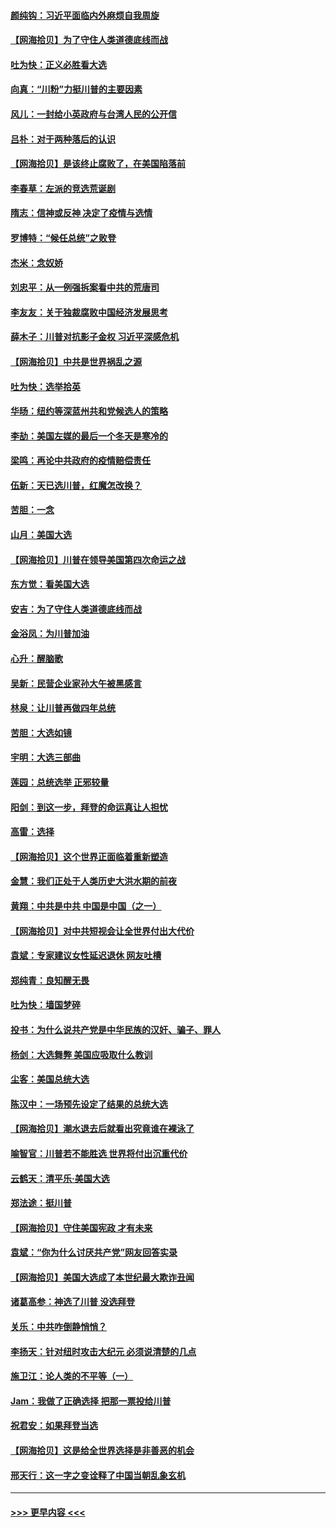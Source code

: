 #### [颜纯钩：习近平面临内外麻烦自我周旋](../pages/nsc993/n12563356.md?t=11210102) 
#### [【网海拾贝】为了守住人类道德底线而战](../pages/nsc993/n12562542.md?t=11210102) 
#### [吐为快：正义必胜看大选](../pages/nsc993/n12561967.md?t=11210102) 
#### [向真：“川粉”力挺川普的主要因素](../pages/nsc993/n12560774.md?t=11210102) 
#### [风儿：一封给小英政府与台湾人民的公开信](../pages/nsc993/n12560581.md?t=11210102) 
#### [吕朴：对于两种落后的认识](../pages/nsc993/n12560492.md?t=11210102) 
#### [【网海拾贝】是该终止腐败了，在美国陷落前](../pages/nsc993/n12559936.md?t=11210102) 
#### [李春草：左派的竞选荒诞剧](../pages/nsc993/n12558380.md?t=11210102) 
#### [隋志：信神或反神 决定了疫情与选情](../pages/nsc993/n12558255.md?t=11210102) 
#### [罗博特：“候任总统”之败登](../pages/nsc993/n12558189.md?t=11210102) 
#### [杰米：念奴娇](../pages/nsc993/n12558174.md?t=11210102) 
#### [刘忠平：从一例强拆案看中共的荒唐司](../pages/nsc993/n12558036.md?t=11210102) 
#### [李友友：关于独裁腐败中国经济发展思考](../pages/nsc993/n12558004.md?t=11210102) 
#### [薛木子：川普对抗影子金权 习近平深感危机](../pages/nsc993/n12557342.md?t=11210102) 
#### [【网海拾贝】中共是世界祸乱之源](../pages/nsc993/n12555353.md?t=11210102) 
#### [吐为快：选举拾英](../pages/nsc993/n12555041.md?t=11210102) 
#### [华旸：纽约等深蓝州共和党候选人的策略](../pages/nsc993/n12554309.md?t=11210102) 
#### [李劼：美国左媒的最后一个冬天是寒冷的](../pages/nsc993/n12552947.md?t=11210102) 
#### [梁鸣：再论中共政府的疫情赔偿责任](../pages/nsc993/n12553012.md?t=11210102) 
#### [伍新：天已选川普，红魔怎改换？](../pages/nsc993/n12552970.md?t=11210102) 
#### [苦胆：一念](../pages/nsc993/n12552957.md?t=11210102) 
#### [山月：美国大选](../pages/nsc993/n12552446.md?t=11210102) 
#### [【网海拾贝】川普在领导美国第四次命运之战](../pages/nsc993/n12551973.md?t=11210102) 
#### [东方觉：看美国大选](../pages/nsc993/n12551647.md?t=11210102) 
#### [安吉：为了守住人类道德底线而战](../pages/nsc993/n12551111.md?t=11210102) 
#### [金浴凤：为川普加油](../pages/nsc993/n12551085.md?t=11210102) 
#### [心升：醒脑歌](../pages/nsc993/n12550984.md?t=11210102) 
#### [吴新：民营企业家孙大午被黑感言](../pages/nsc993/n12550656.md?t=11210102) 
#### [林泉：让川普再做四年总统](../pages/nsc993/n12550640.md?t=11210102) 
#### [苦胆：大选如镜](../pages/nsc993/n12550630.md?t=11210102) 
#### [宇明：大选三部曲](../pages/nsc993/n12550603.md?t=11210102) 
#### [莲园：总统选举 正邪较量](../pages/nsc993/n12550594.md?t=11210102) 
#### [阳剑：到这一步，拜登的命运真让人担忧](../pages/nsc993/n12549093.md?t=11210102) 
#### [高雷：选择](../pages/nsc993/n12549087.md?t=11210102) 
#### [【网海拾贝】这个世界正面临着重新塑造](../pages/nsc993/n12548326.md?t=11210102) 
#### [金慧：我们正处于人类历史大洪水期的前夜](../pages/nsc993/n12547914.md?t=11210102) 
#### [黄翔：中共是中共 中国是中国（之一）](../pages/nsc993/n12547576.md?t=11210102) 
#### [【网海拾贝】对中共短视会让全世界付出大代价](../pages/nsc993/n12546043.md?t=11210102) 
#### [袁斌：专家建议女性延迟退休 网友吐槽](../pages/nsc993/n12545424.md?t=11210102) 
#### [郑纯青：良知醒无畏](../pages/nsc993/n12545394.md?t=11210102) 
#### [吐为快：墙国梦碎](../pages/nsc993/n12545309.md?t=11210102) 
#### [投书：为什么说共产党是中华民族的汉奸、骗子、罪人](../pages/nsc993/n12545089.md?t=11210102) 
#### [杨剑：大选舞弊 美国应吸取什么教训](../pages/nsc993/n12543937.md?t=11210102) 
#### [尘客：美国总统大选](../pages/nsc993/n12543828.md?t=11210102) 
#### [陈汉中：一场预先设定了结果的总统大选](../pages/nsc993/n12543564.md?t=11210102) 
#### [【网海拾贝】潮水退去后就看出究竟谁在裸泳了](../pages/nsc993/n12543321.md?t=11210102) 
#### [喻智官：川普若不能胜选 世界将付出沉重代价](../pages/nsc993/n12541352.md?t=11210102) 
#### [云鹤天：清平乐‧美国大选](../pages/nsc993/n12540916.md?t=11210102) 
#### [郑法途：挺川普](../pages/nsc993/n12540898.md?t=11210102) 
#### [【网海拾贝】守住美国宪政 才有未来](../pages/nsc993/n12540423.md?t=11210102) 
#### [袁斌：“你为什么讨厌共产党”网友回答实录](../pages/nsc993/n12540208.md?t=11210102) 
#### [【网海拾贝】美国大选成了本世纪最大欺诈丑闻](../pages/nsc993/n12538029.md?t=11210102) 
#### [诸葛高参：神选了川普 没选拜登](../pages/nsc993/n12537664.md?t=11210102) 
#### [关乐：中共咋倒静悄悄？](../pages/nsc993/n12537615.md?t=11210102) 
#### [李扬天：针对纽时攻击大纪元 必须说清楚的几点](../pages/nsc993/n12536001.md?t=11210102) 
#### [施卫江：论人类的不平等（一）](../pages/nsc993/n12535700.md?t=11210102) 
#### [Jam：我做了正确选择 把那一票投给川普](../pages/nsc993/n12535743.md?t=11210102) 
#### [祝君安：如果拜登当选](../pages/nsc993/n12535726.md?t=11210102) 
#### [【网海拾贝】这是给全世界选择是非善恶的机会](../pages/nsc993/n12535061.md?t=11210102) 
#### [邢天行：这一字之变诠释了中国当朝乱象玄机](../pages/nsc993/n12533446.md?t=11210102) 

----
#### [ >>> 更早内容 <<< ](../indexes/nsc993-earlier.md)
